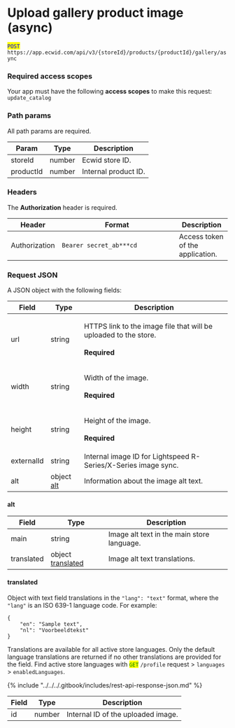 # Upload gallery product image (async)

<mark style="color:blue;">`POST`</mark> `https://app.ecwid.com/api/v3/{storeId}/products/{productId}/gallery/async`&#x20;

### Required access scopes

Your app must have the following **access scopes** to make this request: `update_catalog`

### Path params

All path params are required.

| Param     | Type   | Description          |
| --------- | ------ | -------------------- |
| storeId   | number | Ecwid store ID.      |
| productId | number | Internal product ID. |

### Headers

The **Authorization** header is required.

<table><thead><tr><th>Header</th><th width="252">Format</th><th>Description</th></tr></thead><tbody><tr><td>Authorization</td><td><code>Bearer secret_ab***cd</code></td><td>Access token of the application.</td></tr></tbody></table>

### Request JSON

A JSON object with the following fields:

| Field      | Type                                                    | Description                                                                                              |
| ---------- | ------------------------------------------------------- | -------------------------------------------------------------------------------------------------------- |
| url        | string                                                  | <p>HTTPS link to the image file that will be uploaded to the store.<br><br><strong>Required</strong></p> |
| width      | string                                                  | <p>Width of the image. <br><br><strong>Required</strong></p>                                             |
| height     | string                                                  | <p>Height of the image. <br><br><strong>Required</strong></p>                                            |
| externalId | string                                                  | Internal image ID for Lightspeed R-Series/X-Series image sync.                                           |
| alt        | object [alt](upload-gallery-product-image-async.md#alt) | Information about the image alt text.                                                                    |

#### alt

| Field      | Type                                                                  | Description                                |
| ---------- | --------------------------------------------------------------------- | ------------------------------------------ |
| main       | string                                                                | Image alt text in the main store language. |
| translated | object [translated](upload-gallery-product-image-async.md#translated) | Image alt text translations.               |

#### translated

Object with text field translations in the `"lang": "text"` format, where the `"lang"` is an ISO 639-1 language code. For example:

```
{
    "en": "Sample text",
    "nl": "Voorbeeldtekst"
}
```

Translations are available for all active store languages. Only the default language translations are returned if no other translations are provided for the field. Find active store languages with <mark style="color:green;">`GET`</mark> `/profile` request > `languages` > `enabledLanguages`.

{% include "../../../.gitbook/includes/rest-api-response-json.md" %}

| Field | Type   | Description                        |
| ----- | ------ | ---------------------------------- |
| id    | number | Internal ID of the uploaded image. |
